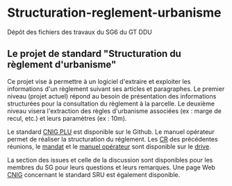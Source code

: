 # Structuration-reglement-urbanisme
Dépôt des fichiers des  travaux du SG6 du GT DDU

## **Le projet de standard "Structuration du règlement d'urbanisme"**
Ce projet vise à permettre à un logiciel d'extraire et exploiter les informations d'un règlement suivant ses articles et paragraphes. Le premier niveau (projet actuel) répond au besoin de présentation des informations structurées pour la consultation du règlement à la parcelle. Le deuxième niveau visera l'extraction des règles d'urbanisme associées (ex : marge de recul, etc.) et leurs paramètres (ex : 10m).

Le standard [CNIG PLU](https://github.com/cnigfr/structuration-reglement-urbanisme/blob/master/standard/210712_standard_ReglePLU_projet_final_AVEC%20idee%20de%20modification%20pour%20un%203%C3%A8me%20niveau%20sur%20les%20PRESCRIPTIONs.odt) est disponible sur le Github. Le manuel opérateur permet de réaliser la structuration du réglement. Les [CR](https://drive.google.com/drive/folders/1ByGnnNvx73jlKic-Hqd86HiICzdMDDI8) des précédentes réunions, le [mandat](https://drive.google.com/drive/folders/10djtHulZaWpaszGtQAUPltCG6n6r8cHS) et le [manuel opérateur](https://drive.google.com/drive/folders/1qxqpNdlP7MY7vAFaXkuCZ9URzyJ1Spc0) sont disponible sur le [drive](https://drive.google.com/drive/folders/1kdwaL4_TPqR5ZKf1qADUVyL9Eim5Ysgo).

La section des issues et celle de la discussion sont disponibles pour les membres du SG pour leurs questions et leurs remarques.
Une page Web [CNIG](http://cnig.gouv.fr/?page_id=25890) concernant le standard SRU est également disponible.

